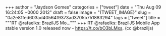 
+++
author = "Jaydson Gomes"
categories = ["tweet"]
date = "Thu Aug 09 16:24:05 +0000 2012"
draft = false
image = "{TWEET_IMAGE}"
slug = "0a2e81fed603ad40564f9373ad3705b751883294"
tags = ["tweet"]
title = """RT @rafaelks: BrazilJS Mo..."""
+++
RT @rafaelks: BrazilJS Mobile App stable version 1.0 released now - https://t.co/bO3bLMxs. (cc @braziljs)
